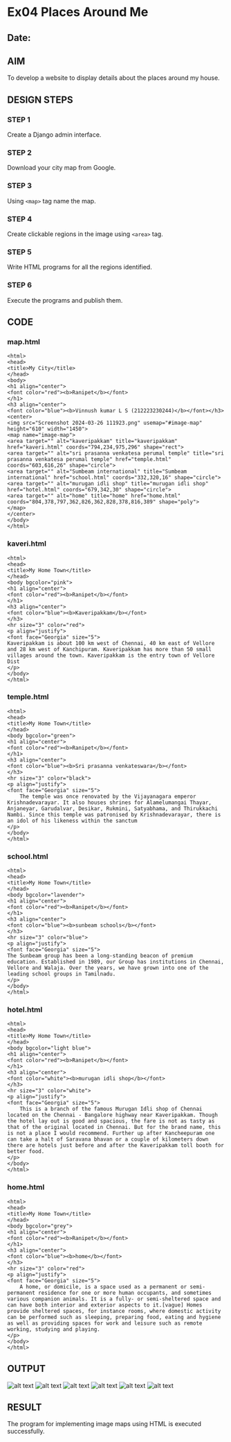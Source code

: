 # Ex04 Places Around Me
## Date: 

## AIM
To develop a website to display details about the places around my house.

## DESIGN STEPS

### STEP 1
Create a Django admin interface.

### STEP 2
Download your city map from Google.

### STEP 3
Using ```<map>``` tag name the map.

### STEP 4
Create clickable regions in the image using ```<area>``` tag.

### STEP 5
Write HTML programs for all the regions identified.

### STEP 6
Execute the programs and publish them.

## CODE
### map.html
```
<html>
<head>
<title>My City</title>
</head>
<body>
<h1 align="center">
<font color="red"><b>Ranipet</b></font>
</h1>
<h3 align="center">
<font color="blue"><b>Vinnush kumar L S (212223230244)</b></font></h3>
<center>
<img src="Screenshot 2024-03-26 111923.png" usemap="#image-map"  height="610" width="1450">
<map name="image-map">
<area target="" alt="kaveripakkam" title="kaveripakkam" href="kaveri.html" coords="794,234,975,296" shape="rect">
<area target="" alt="sri prasanna venkatesa perumal temple" title="sri prasanna venkatesa perumal temple" href="temple.html" coords="603,616,26" shape="circle">
<area target="" alt="Sumbeam international" title="Sumbeam international" href="school.html" coords="332,320,16" shape="circle">
<area target="" alt="murugan idli shop" title="murugan idli shop" href="hotel.html" coords="679,342,30" shape="circle">
<area target="" alt="home" title="home" href="home.html" coords="804,378,797,362,826,362,828,378,816,389" shape="poly">
</map>
</center>
</body>
</html>
```
### kaveri.html
```
<html>
<head>
<title>My Home Town</title>
</head>
<body bgcolor="pink">
<h1 align="center">
<font color="red"><b>Ranipet</b></font>
</h1>
<h3 align="center">
<font color="blue"><b>Kaveripakkam</b></font>
</h3>
<hr size="3" color="red">
<p align="justify">
<font face="Georgia" size="5">
Kaveripakkam is about 100 km west of Chennai, 40 km east of Vellore and 28 km west of Kanchipuram. Kaveripakkam has more than 50 small villages around the town. Kaveripakkam is the entry town of Vellore Dist
</p>
</body>
</html>
```

### temple.html
```
<html>
<head>
<title>My Home Town</title>
</head>
<body bgcolor="green">
<h1 align="center">
<font color="red"><b>Ranipet</b></font>
</h1>
<h3 align="center">
<font color="blue"><b>Sri prasanna venkateswara</b></font>
</h3>
<hr size="3" color="black">
<p align="justify">
<font face="Georgia" size="5">
    The temple was once renovated by the Vijayanagara emperor Krishnadevarayar. It also houses shrines for Alamelumangai Thayar, Anjaneyar, Garudalvar, Desikar, Rukmini, Satyabhama, and Thirukkachi Nambi. Since this temple was patronised by Krishnadevarayar, there is an idol of his likeness within the sanctum
</p>
</body>
</html>
```

### school.html
```
<html>
<head>
<title>My Home Town</title>
</head>
<body bgcolor="lavender">
<h1 align="center">
<font color="red"><b>Ranipet</b></font>
</h1>
<h3 align="center">
<font color="blue"><b>sunbeam schools</b></font>
</h3>
<hr size="3" color="blue">
<p align="justify">
<font face="Georgia" size="5">
The Sunbeam group has been a long-standing beacon of premium education. Established in 1989, our Group has institutions in Chennai, Vellore and Walaja. Over the years, we have grown into one of the leading school groups in Tamilnadu.
</p>
</body>
</html>
```
### hotel.html
```
<html>
<head>
<title>My Home Town</title>
</head>
<body bgcolor="light blue">
<h1 align="center">
<font color="red"><b>Ranipet</b></font>
</h1>
<h3 align="center">
<font color="white"><b>murugan idli shop</b></font>
</h3>
<hr size="3" color="white">
<p align="justify">
<font face="Georgia" size="5">
    This is a branch of the famous Murugan Idli shop of Chennai located on the Chennai - Bangalore highway near Kaveripakkam. Though the hotel lay out is good and spacious, the fare is not as tasty as that of the original located in Chennai. But for the brand name, this is not a place I would recommend. Further up after Kancheepuram one can take a halt of Saravana bhavan or a couple of kilometers down there are hotels just before and after the Kaveripakkam toll booth for better food.
</p>
</body>
</html>
```
### home.html
```
<html>
<head>
<title>My Home Town</title>
</head>
<body bgcolor="grey">
<h1 align="center">
<font color="red"><b>Ranipet</b></font>
</h1>
<h3 align="center">
<font color="blue"><b>home</b></font>
</h3>
<hr size="3" color="red">
<p align="justify">
<font face="Georgia" size="5">
    A home, or domicile, is a space used as a permanent or semi-permanent residence for one or more human occupants, and sometimes various companion animals. It is a fully- or semi-sheltered space and can have both interior and exterior aspects to it.[vague] Homes provide sheltered spaces, for instance rooms, where domestic activity can be performed such as sleeping, preparing food, eating and hygiene as well as providing spaces for work and leisure such as remote working, studying and playing.
</p>
</body>
</html>
```
## OUTPUT
 ![alt text](<Screenshot 2024-04-04 133200.png>) 
![alt text](<Screenshot 2024-04-04 133900.png>)
 ![alt text](<Screenshot 2024-04-04 133330.png>) 
 ![alt text](<Screenshot 2024-04-04 133511.png>) 
 ![alt text](<Screenshot 2024-04-04 133605.png>) 
 ![alt text](<Screenshot 2024-04-04 133814.png>)



## RESULT
The program for implementing image maps using HTML is executed successfully.

